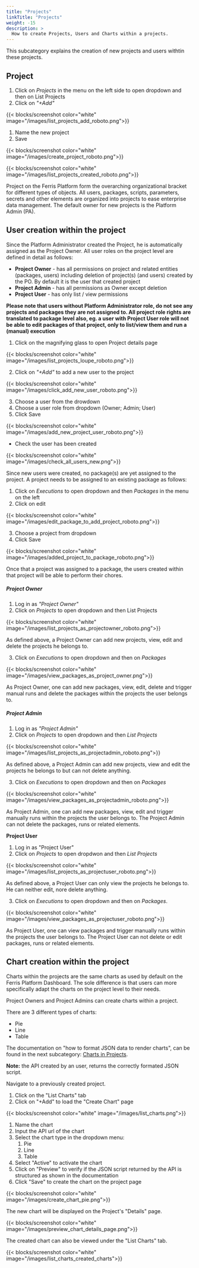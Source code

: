 ```yaml
---
title: "Projects"
linkTitle: "Projects"
weight: -15
description: >
  How to create Projects, Users and Charts within a projects.
---
```


This subcategory explains the creation of new projects and users withtin these projects.

## Project 

1. Click on *Projects* in the menu on the left side to open dropdown and then on List Projects
2. Click on *"+Add"*

{{< blocks/screenshot color="white" image="/images/list_projects_add_roboto.png">}}



1. Name the new project
2. Save

{{< blocks/screenshot color="white" image="/images/create_project_roboto.png">}}


{{< blocks/screenshot color="white" image="/images/list_projects_created_roboto.png">}}



Project on the Ferris Platform form the overarching organizational bracket for different types of objects. All users, packages, scripts, parameters, secrets and other elements are organized into projects to ease enterprise data management. The default owner for new projects is the Platform Admin (PA).  

## User creation within the project

Since the Platform Administrator created the Project, he is automatically assigned as the Project Owner. All user roles on the project level are defined in detail as follows:

- **Project Owner** -  has all permissions on project and related entities (packages, users) including deletion of project(s) (and users) created by the PO. By default it is the user that created project
- **Project Admin** - has all permissions as Owner except deletion
- **Project User** - has only list / view permissions

**Please note that users without Platform Administrator role, do not see any projects and packages they are not assigned to. All project role rights are translated to package level also, eg. a user with Project User role will not be able to edit packages of that project, only to list/view them and run a (manual) execution**

1. Click on the magnifying glass to open Project details page


{{< blocks/screenshot color="white" image="/images/list_projects_loupe_roboto.png">}}


2. Click on *"+Add"* to add a new user to the project

{{< blocks/screenshot color="white" image="/images/click_add_new_user_roboto.png">}}



3. Choose a user from the drowdown 
4. Choose a user role from dropdown (Owner; Admin; User)
5. Click Save

{{< blocks/screenshot color="white" image="/images/add_new_project_user_roboto.png">}}


- Check the user has been created

{{< blocks/screenshot color="white" image="/images/check_all_users_new.png">}}



Since new users were created, no package(s) are yet assigned to the project. A project needs to be assigned to an existing package as follows:

1. Click on *Executions* to open dropdown and then *Packages* in the menu on the left
2. Click on edit

{{< blocks/screenshot color="white" image="/images/edit_package_to_add_project_roboto.png">}}

3. Choose a project from dropdown
4. Click Save

{{< blocks/screenshot color="white" image="/images/added_project_to_package_roboto.png">}}

Once that a project was assigned to a package, the users created within that project will be able to perform their chores.

##### Project Owner

1. Log in as *"Project Owner"*
2. Click on *Projects* to open dropdown and then List Projects

{{< blocks/screenshot color="white" image="/images/list_projects_as_projectowner_roboto.png">}}

As defined above, a Project Owner can add new projects, view, edit and delete the projects he belongs to.

3. Click on *Executions* to open dropdown and then on *Packages*

{{< blocks/screenshot color="white" image="/images/view_packages_as_project_owner.png">}}

As Project Owner, one can add new packages, view, edit, delete and trigger manual runs and delete the packages within the projects the user belongs to.

##### Project Admin

1. Log in as *"Project Admin"*
2. Click on *Projects* to open dropdown and then *List Projects*

{{< blocks/screenshot color="white" image="/images/list_projects_as_projectadmin_roboto.png">}}

As defined above, a Project Admin can add new projects, view and edit the projects he belongs to but can not delete anything.

3. Click on *Executions* to open dropdown and then on *Packages*

{{< blocks/screenshot color="white" image="/images/view_packages_as_projectadmin_roboto.png">}}

As Project Admin, one can add new packages, view, edit and trigger manually runs within the projects the user belongs to. The Project Admin can not delete the packages, runs or related elements.

**Project User**

1. Log in as "Project User"
2. Click on *Projects* to open dropdwon and then *List Projects*

{{< blocks/screenshot color="white" image="/images/list_projects_as_projectuser_roboto.png">}}

As defined above, a Project User can only view the projects he belongs to. He can neither edit, nore delete anything. 

3. Click on *Executions* to open dropdown and then on *Packages*.

{{< blocks/screenshot color="white" image="/images/view_packages_as_projectuser_roboto.png">}}

As Project User, one can view packages and trigger manually runs within the projects the user belongs to. The Project User can not delete or edit packages, runs or related elements.

## Chart creation within the project

Charts within the projects are the same charts as used by default on the Ferris Platform Dashboard. The sole difference is that users can more specifically adapt the charts on the project level to their needs.

Project Owners and Project Admins can create charts within a project. 

There are 3 different types of charts:

* Pie
* Line
* Table

The documentation on "how to format JSON data to render charts", can be found in the next subcategory: [Charts in Projects](/docs/user-guide/charts_in_projects/ "Charts in Projects").

**Note:** the API created by an user, returns the correctly formated JSON script.

Navigate to a previously created project.

1. Click on the "List Charts" tab 
2. Click on "+Add" to load the "Create Chart" page

{{< blocks/screenshot color="white" image="/images/list_charts.png">}}

1. Name the chart
2. Input the API url of the chart
3. Select the chart type in the dropdown menu:
   1. Pie
   2. Line
   3. Table
4. Select "Active" to activate the chart 
5. Click on "Preview" to verify if the JSON script returned by the API is structured as shown in the documentation
6. Click "Save" to create the chart on the project page

{{< blocks/screenshot color="white" image="/images/create_chart_pie.png">}}

The new chart will be displayed on the Project's "Details" page.

{{< blocks/screenshot color="white" image="/images/preview_chart_details_page.png">}}

The created chart can also be viewed under the "List Charts" tab.

{{< blocks/screenshot color="white" image="/images/list_charts_created_charts">}}
